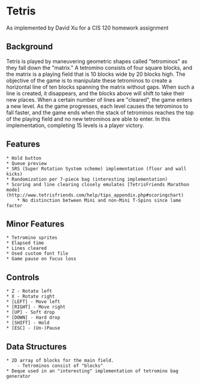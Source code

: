 Tetris
======

As implemented by David Xu for a CIS 120 homework assignment

Background
----------
Tetris is played by maneuvering geometric shapes called "tetrominos" as they
fall down the "matrix." A tetromino consists of four square blocks, and the 
matrix is a playing field that is 10 blocks wide by 20 blocks high. The 
objective of the game is to manipulate these tetrominos to create a horizontal 
line of ten blocks spanning the matrix without gaps. When such a line is 
created, it disappears, and the blocks above will shift to take their new 
places. When a certain number of lines are "cleared", the game enters a new 
level. As the game progresses, each level causes the tetrominos to fall faster, 
and the game ends when the stack of tetrominos reaches the top of the playing 
field and no new tetrominos are able to enter. In this implementation, 
completing 15 levels is a player victory. 

Features
--------

	* Hold button
	* Queue preview
	* SRS (Super Rotation System scheme) implementation (floor and wall kicks)
	* Randomization per 7-piece bag (interesting implementation)
	* Scoring and line clearing closely emulates [TetrisFriends Marathon mode] (http://www.tetrisfriends.com/help/tips_appendix.php#scoringchart)
		* No distinction between Mini and non-Mini T-Spins since lame factor
	

Minor Features
--------------

	* Tetromino sprites
	* Elapsed time
	* Lines cleared
	* Used custom font file
	* Game pause on focus loss
	
	
	
 
 
Controls
-------- 
 
	* Z - Rotate left
	* X - Rotate right
	* [LEFT] - Move left
	* [RIGHT] - Move right
	* [UP] - Soft drop
	* [DOWN] - Hard drop
	* [SHIFT] - Hold
	* [ESC] - (Un-)Pause

Data Structures
---------------

	* 2D array of blocks for the main field.
		- Tetrominos consist of "blocks"
	* Deque used in an "interesting" implementation of tetromino bag generator
  
  